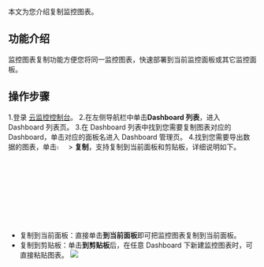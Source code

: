 


本文为您介绍复制监控图表。

## 功能介绍

监控图表复制功能方便您将同一监控图表，快速部署到当前监控面板或其它监控面板。

## 操作步骤
1.登录 [云监控控制台](https://console.cloud.tencent.com/monitor)。
2.在左侧导航栏中单击**Dashboard 列表**，进入 Dashboard 列表页。
3.在 Dashboard 列表中找到您需要复制图表对应的 Dashboard，单击对应的面板名进入 Dashboard 管理页。
4.找到您需要导出数据的图表，单击<img src="https://main.qcloudimg.com/raw/3bbe823981cbb9f1cebbbf55f85f83fc.png"  style="margin:0;" width="4%"> > **复制**，支持复制到当前面板和剪贴板，详细说明如下。
- 复制到当前面板：直接单击**到当前面板**即可把监控图表复制到当前面板。
- 复制到剪贴板：单击**到剪贴板**后，在任意 Dashboard 下新建监控图表时，可直接粘贴图表。
![](https://main.qcloudimg.com/raw/5c5b6023acb666505546a410fa6af574.png)



